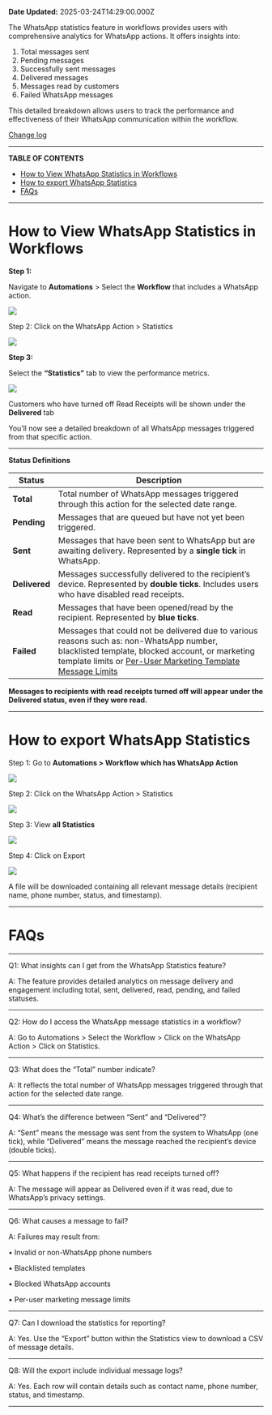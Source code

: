 **Date Updated:** 2025-03-24T14:29:00.000Z
  
  
The WhatsApp statistics feature in workflows provides users with comprehensive analytics for WhatsApp actions. It offers insights into:

1. Total messages sent
2. Pending messages
3. Successfully sent messages
4. Delivered messages
5. Messages read by customers
6. Failed WhatsApp messages

This detailed breakdown allows users to track the performance and effectiveness of their WhatsApp communication within the workflow.

  
[Change log](https://ideas.gohighlevel.com/changelog/whatsapp-workflow-statistics)

---

**TABLE OF CONTENTS**

* [How to View WhatsApp Statistics in Workflows](#How-to-View-WhatsApp-Statistics-in-Workflows)
* [How to export WhatsApp Statistics](#How-to-export-WhatsApp-Statistics)
* [FAQs](#FAQs)

---

#   

# **How to View WhatsApp Statistics in Workflows**

  
**Step 1:**

Navigate to **Automations** \> Select the **Workflow** that includes a WhatsApp action.

**![](https://s3.amazonaws.com/cdn.freshdesk.com/data/helpdesk/attachments/production/155043820079/original/wFh8-bz9V3isFoJFameT8f2Tgy4gMlPYUg.png?1742806079)** 

Step 2: Click on the WhatsApp Action > Statistics

![](https://s3.amazonaws.com/cdn.freshdesk.com/data/helpdesk/attachments/production/155043820113/original/jXMjzTc02Me4RI-4svj_dxVHTyWIH9c7Gg.png?1742806104)

  
**Step 3:**

Select the **“Statistics”** tab to view the performance metrics.

  
![](https://s3.amazonaws.com/cdn.freshdesk.com/data/helpdesk/attachments/production/155033365328/original/gQwM9qlLbXNLbQwf9NVbPH5l4tqhStRAGQ.png?1727090787)

  
Customers who have turned off Read Receipts will be shown under the **Delivered** tab

  
You’ll now see a detailed breakdown of all WhatsApp messages triggered from that specific action.

---

  
**Status Definitions**

  
| **Status**    | **Description**                                                                                                                                                                                                                                                                                                                                 |
| ------------- | ----------------------------------------------------------------------------------------------------------------------------------------------------------------------------------------------------------------------------------------------------------------------------------------------------------------------------------------------- |
| **Total**     | Total number of WhatsApp messages triggered through this action for the selected date range.                                                                                                                                                                                                                                                    |
| **Pending**   | Messages that are queued but have not yet been triggered.                                                                                                                                                                                                                                                                                       |
| **Sent**      | Messages that have been sent to WhatsApp but are awaiting delivery. Represented by a **single tick** in WhatsApp.                                                                                                                                                                                                                               |
| **Delivered** | Messages successfully delivered to the recipient’s device. Represented by **double ticks**. Includes users who have disabled read receipts.                                                                                                                                                                                                     |
| **Read**      | Messages that have been opened/read by the recipient. Represented by **blue ticks**.                                                                                                                                                                                                                                                            |
| **Failed**    | Messages that could not be delivered due to various reasons such as: non-WhatsApp number, blacklisted template, blocked account, or marketing template limits or [Per-User Marketing Template Message Limits](https://developers.facebook.com/docs/whatsapp/cloud-api/guides/send-message-templates#per-user-marketing-template-message-limits) |

  
>  

**Messages to recipients with read receipts turned off will appear under the Delivered status, even if they were read.**
  
  
---

# How to export WhatsApp Statistics

  
Step 1: Go to **Automations > Workflow which has WhatsApp Action**

**![](https://s3.amazonaws.com/cdn.freshdesk.com/data/helpdesk/attachments/production/155033361425/original/cd8rmqmotkOPgulgFy92GKB5Nyd8udpUOA.png?1727088301)** 

Step 2: Click on the WhatsApp Action > Statistics

![](https://s3.amazonaws.com/cdn.freshdesk.com/data/helpdesk/attachments/production/155033365164/original/uYqbiaJj_5U9WVNcaTRBT1EVmohPBHOUrA.png?1727090686)

  
Step 3: View **all Statistics**

  
![](https://s3.amazonaws.com/cdn.freshdesk.com/data/helpdesk/attachments/production/155033365328/original/gQwM9qlLbXNLbQwf9NVbPH5l4tqhStRAGQ.png?1727090787)

  
Step 4: Click on Export

![](https://s3.amazonaws.com/cdn.freshdesk.com/data/helpdesk/attachments/production/155033372860/original/dqzJlBiGLlFi6Ln3FUXYgeBF--GjHDiPZQ.png?1727095136)

  
A file will be downloaded containing all relevant message details (recipient name, phone number, status, and timestamp).

---

# FAQs

  
---

Q1: What insights can I get from the WhatsApp Statistics feature?

A: The feature provides detailed analytics on message delivery and engagement including total, sent, delivered, read, pending, and failed statuses.

---

Q2: How do I access the WhatsApp message statistics in a workflow?

A: Go to Automations > Select the Workflow > Click on the WhatsApp Action > Click on Statistics.

---

Q3: What does the “Total” number indicate?

A: It reflects the total number of WhatsApp messages triggered through that action for the selected date range.

---

Q4: What’s the difference between “Sent” and “Delivered”?

A: “Sent” means the message was sent from the system to WhatsApp (one tick), while “Delivered” means the message reached the recipient’s device (double ticks).

---

Q5: What happens if the recipient has read receipts turned off?

A: The message will appear as Delivered even if it was read, due to WhatsApp’s privacy settings.

---

Q6: What causes a message to fail?

A: Failures may result from:

 • Invalid or non-WhatsApp phone numbers

 • Blacklisted templates

 • Blocked WhatsApp accounts

 • Per-user marketing message limits

---

Q7: Can I download the statistics for reporting?

A: Yes. Use the “Export” button within the Statistics view to download a CSV of message details.

---

Q8: Will the export include individual message logs?

A: Yes. Each row will contain details such as contact name, phone number, status, and timestamp.

---

##   